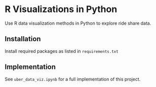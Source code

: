 # R Visualizations in Python
Use R data visualization methods in Python to explore ride share data.

## Installation
Install required packages as listed in `requirements.txt`

## Implementation
See `uber_data_viz.ipynb` for a full implementation of this project.

